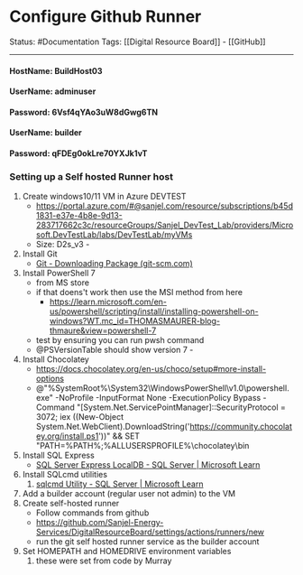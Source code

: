 # Configure Github Runner
Status: #Documentation 
Tags: [[Digital Resource Board]] - [[GitHub]]

---
#### HostName: BuildHost03 

#### UserName: adminuser
#### Password: 6Vsf4qYAo3uW8dGwg6TN

#### UserName: builder
#### Password: qFDEg0okLre70YXJk1vT

### Setting up a Self hosted Runner host

1. Create windows10/11 VM in Azure DEVTEST
	- https://portal.azure.com/#@sanjel.com/resource/subscriptions/b45d1831-e37e-4b8e-9d13-283717662c3c/resourceGroups/Sanjel_DevTest_Lab/providers/Microsoft.DevTestLab/labs/DevTestLab/myVMs
	- Size: D2s_v3	- 
1. Install Git
	-  [Git - Downloading Package (git-scm.com)](https://git-scm.com/download/win)
2. Install PowerShell 7
	- from MS store
	- if that doens't work then use the MSI method from here
		- https://learn.microsoft.com/en-us/powershell/scripting/install/installing-powershell-on-windows?WT.mc_id=THOMASMAURER-blog-thmaure&view=powershell-7
	- test by ensuring you can run pwsh command
	- @PSVersionTable should show version 7	- 
3. Install Chocolatey
	- https://docs.chocolatey.org/en-us/choco/setup#more-install-options
	- @"%SystemRoot%\System32\WindowsPowerShell\v1.0\powershell.exe" -NoProfile -InputFormat None -ExecutionPolicy Bypass -Command "[System.Net.ServicePointManager]::SecurityProtocol = 3072; iex ((New-Object System.Net.WebClient).DownloadString('https://community.chocolatey.org/install.ps1'))" && SET "PATH=%PATH%;%ALLUSERSPROFILE%\chocolatey\bin
4. Install SQL Express
	-  [SQL Server Express LocalDB - SQL Server | Microsoft Learn](https://learn.microsoft.com/en-us/sql/database-engine/configure-windows/sql-server-express-localdb?view=sql-server-ver16#install-localdb)
5. Install SQLcmd utilities
	1. [sqlcmd Utility - SQL Server | Microsoft Learn](https://learn.microsoft.com/en-us/sql/tools/sqlcmd-utility?view=sql-server-ver16)
6. Add a builder account (regular user not admin) to the VM
7. Create self-hosted runner
	- Follow commands from github
	- https://github.com/Sanjel-Energy-Services/DigitalResourceBoard/settings/actions/runners/new
	- run the git self hosted runner service as the builder account
8. Set HOMEPATH and HOMEDRIVE environment variables
	1. these were set from code by Murray
